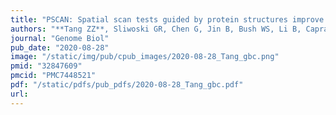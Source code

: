 ```yaml
---
title: "PSCAN: Spatial scan tests guided by protein structures improve complex disease gene discovery and signal variant detection"
authors: "**Tang ZZ**, Sliwoski GR, Chen G, Jin B, Bush WS, Li B, Capra JA."
journal: "Genome Biol"
pub_date: "2020-08-28"
image: "/static/img/pub/cpub_images/2020-08-28_Tang_gbc.png"
pmid: "32847609"
pmcid: "PMC7448521"
pdf: "/static/pdfs/pub_pdfs/2020-08-28_Tang_gbc.pdf"
url: 
---
```


